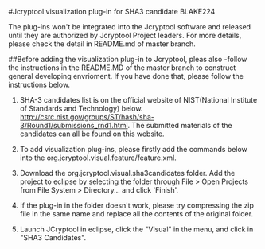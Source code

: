 #Jcryptool visualization plug-in for SHA3 candidate BLAKE224

The plug-ins won't be integrated into the Jcryptool software and released until they are authorized by Jcryptool Project leaders. For more details, please check the detail in README.md of master branch. 

##Before adding the visualization plug-in to Jcryptool, pleas also -follow the instructions in the README.MD of the master branch to construct general developing envrioment. If you have done that, please follow the instructions below.

1. SHA-3 candidates list is on the official website of NIST(National Institute of Standards and Technology) below. http://csrc.nist.gov/groups/ST/hash/sha-3/Round1/submissions_rnd1.html. The submitted materials of the candidates can all be found on this website. 

2.  To add visualization plug-ins, please firstly add the commands below into the org.jcryptool.visual.feature/feature.xml.

   <plugin
         id="org.jcryptool.visual.sha3candidates"
         download-size="0"
         install-size="0"
         version="0.0.0"
         unpack="false"/>

3. Download the org.jcryptool.visual.sha3candidates folder. Add the project to eclipse by selecting the folder through File > Open Projects from File System > Directory... and click 'Finish'. 

4. If the plug-in in the folder doesn't work, please try compressing the zip file in the same name and replace all the contents of the original folder.

5. Launch JCryptool in eclipse, click the "Visual" in the menu, and click in "SHA3 Candidates". 

